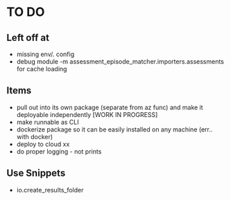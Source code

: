 
# TO DO

## Left off at

* missing env/. config
* debug module -m assessment_episode_matcher.importers.assessments for cache loading

## Items

* pull out into its own package (separate from az func) and make it deployable independently [WORK IN PROGRESS]
* make runnable as CLI
* dockerize package so it can be easily installed on any machine (err.. with docker)
* deploy to cloud xx
* do proper logging - not prints


## Use Snippets

* io.create_results_folder

